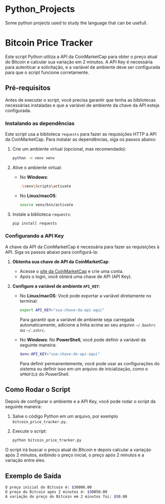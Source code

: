 # Python_Projects
Some python projects used to study the language that can be usefull.

# Bitcoin Price Tracker

Este script Python utiliza a API da CoinMarketCap para obter o preço atual do Bitcoin e calcular sua variação em 2 minutos. A API Key é necessária para autenticar a solicitação, e a variável de ambiente deve ser configurada para que o script funcione corretamente.

## Pré-requisitos

Antes de executar o script, você precisa garantir que tenha as bibliotecas necessárias instaladas e que a variável de ambiente da chave da API esteja configurada.

### Instalando as dependências

Este script usa a biblioteca `requests` para fazer as requisições HTTP à API da CoinMarketCap. Para instalar as dependências, siga os passos abaixo:

1. Crie um ambiente virtual (opcional, mas recomendado):

    ```bash
    python -m venv venv
    ```

2. Ative o ambiente virtual:
    - No **Windows**:

      ```bash
      .\venv\Scripts\activate
      ```

    - No **Linux/macOS**:

      ```bash
      source venv/bin/activate
      ```

3. Instale a biblioteca `requests`:

    ```bash
    pip install requests
    ```

### Configurando a API Key

A chave da API da CoinMarketCap é necessária para fazer as requisições à API. Siga os passos abaixo para configurá-la:

1. **Obtenha sua chave de API da CoinMarketCap**:
    - Acesse o [site da CoinMarketCap](https://coinmarketcap.com/api/) e crie uma conta.
    - Após o login, você obterá uma chave de API (API Key).

2. **Configure a variável de ambiente `API_KEY`**:

    - No **Linux/macOS**:
      Você pode exportar a variável diretamente no terminal:

      ```bash
      export API_KEY="sua-chave-da-api-aqui"
      ```

      Para garantir que a variável de ambiente seja carregada automaticamente, adicione a linha acima ao seu arquivo `~/.bashrc` ou `~/.zshrc`.

    - No **Windows**:
      No **PowerShell**, você pode definir a variável da seguinte maneira:

      ```powershell
      $env:API_KEY="sua-chave-da-api-aqui"
      ```

      Para definir permanentemente, você pode usar as configurações do sistema ou definir isso em um arquivo de inicialização, como o `$PROFILE` do PowerShell.

## Como Rodar o Script

Depois de configurar o ambiente e a API Key, você pode rodar o script da seguinte maneira:

1. Salve o código Python em um arquivo, por exemplo `bitcoin_price_tracker.py`.

2. Execute o script:

    ```bash
    python bitcoin_price_tracker.py
    ```

O script irá buscar o preço atual do Bitcoin e depois calcular a variação após 2 minutos, exibindo o preço inicial, o preço após 2 minutos e a variação entre eles.

## Exemplo de Saída

```bash
O preço inicial do Bitcoin é: $30000.00
O preço do Bitcoin após 2 minutos é: $30050.00
A variação do preço do Bitcoin em 2 minutos foi: $50.00